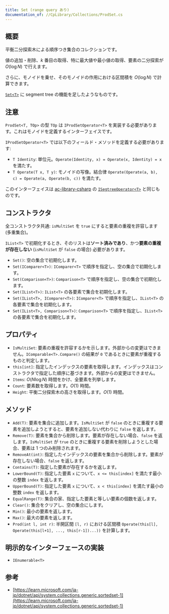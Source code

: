 ```yaml
---
title: Set (range query あり)
documentation_of: //CpLibrary/Collections/ProdSet.cs
---
```


## 概要

平衡二分探索木による順序つき集合のコレクションです。

値の追加・削除、$k$ 番目の取得、特に最大値や最小値の取得、要素の二分探索が $O(\log N)$ で行えます。

さらに、モノイドを乗せ、そのモノイドの作用における区間積を $O(\log N)$ で計算できます。

[`Set<T>`](https://fairy-lettuce.github.io/CpLibrary/CpLibrary/Collections/Set.cs) に segment tree の機能を足したようなものです。

## 注意

`ProdSet<T, TOp>` の型 `TOp` は `IProdSetOperator<T>` を実装する必要があります。これはモノイドを定義するインターフェイスです。

`IProdSetOperator<T>` では以下のフィールド・メソッドを定義する必要があります:

- `T Identity`: 単位元。`Operate(Identity, x) = Operate(x, Identity) = x` を満たす。
- `T Operate(T x, T y)`: モノイドの写像。結合律 `Operate(Operate(a, b), c) = Operate(a, Operate(b, c))` を満たす。

このインターフェイスは [ac-library-csharp](https://github.com/kzrnm/ac-library-csharp/) の [`ISegtreeOperator<T>`](https://github.com/kzrnm/ac-library-csharp/blob/main/Source/ac-library-csharp/DataStructure/Operators/ISegtreeOperator.cs) と同じものです。

## コンストラクタ

全コンストラクタ共通: `isMultiSet` を `true` にすると要素の重複を許容します (多重集合)。

`IList<T>` で初期化するとき、そのリストは**ソート済みであり**、かつ**要素の重複が存在しない** (`isMultiSet` が `false` の場合) 必要があります。

- `Set()`: 空の集合で初期化します。
- `Set(IComparer<T>)`: `IComparer<T>` で順序を指定し、空の集合で初期化します。
- `Set(Comparison<T>)`: `Comparison<T>` で順序を指定し、空の集合で初期化します。
- `Set(IList<T>)`: `IList<T>` の各要素で集合を初期化します。
- `Set(IList<T>, IComparer<T>)`: `IComparer<T>` で順序を指定し、`IList<T>` の各要素で集合を初期化します。
- `Set(IList<T>, Comparison<T>)`: `Comparison<T>` で順序を指定し、`IList<T>` の各要素で集合を初期化します。

## プロパティ

- `IsMultiSet`: 要素の重複を許容するかを示します。外部からの変更はできません。`IComparable<T>.Compare()` の結果が `0` であるときに要素が重複するものと判定します。
- `this[int]`: 指定したインデックスの要素を取得します。インデックスはコンストラクタで指定した順序に基づきます。外部からの変更はできません。
- `Items`: $O(N\log N)$ 時間をかけ、全要素を列挙します。
- `Count`: 要素数を取得します。$O(1)$ 時間。
- `Height`: 平衡二分探索木の高さを取得します。$O(1)$ 時間。

## メソッド

- `Add(T)`: 要素を集合に追加します。`IsMultiSet` が `false` のときに重複する要素を追加しようとすると、要素を追加しない代わりに `false` を返します。
- `Remove(T)`: 要素を集合から削除します。要素が存在しない場合、`false` を返します。`IsMultiSet` が `true` のときに重複する要素を削除しようとした場合、要素は 1 つのみ削除されます。
- `RemoveAt(int)`: 指定したインデックスの要素を集合から削除します。要素が存在しない場合、`false` を返します。
- `Contains(T)`: 指定した要素が存在するかを返します。
- `LowerBound(T)`: 指定した要素 `x` について、`x <= this[index]` を満たす最小の整数 `index` を返します。
- `UpperBound(T)`: 指定した要素 `x` について、`x < this[index]` を満たす最小の整数 `index` を返します。
- `EqualRange(T)`: 集合の家、指定した要素と等しい要素の個数を返します。
- `Clear()`: 集合をクリアし、空の集合にします。
- `Min()`: 最小の要素を返します。
- `Max()`: 最大の要素を返します。
- `Prod(int l, int r)`: 半開区間 `[l, r)` における区間積 `Operate(this[l], Operate(this[l+1], ..., this[r-1])...))` を計算します。

## 明示的なインターフェースの実装

- `IEnumerable<T>`

## 参考

- [https://learn.microsoft.com/ja-jp/dotnet/api/system.collections.generic.sortedset-1](https://learn.microsoft.com/ja-jp/dotnet/api/system.collections.generic.sortedset-1)
